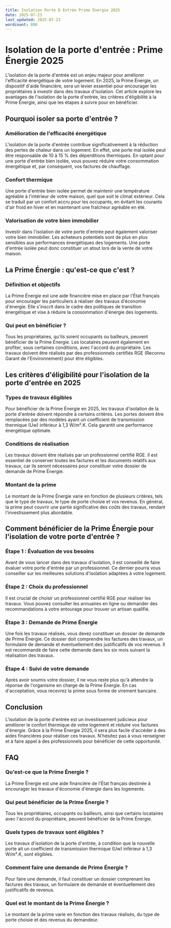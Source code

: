 ```yaml
---
title: Isolation Porte D Entrée Prime Énergie 2025
date: 2025-07-23
last_updated: 2025-07-23
wordcount: 886
---
```


# Isolation de la porte d'entrée : Prime Énergie 2025

L'isolation de la porte d'entrée est un enjeu majeur pour améliorer l'efficacité énergétique de votre logement. En 2025, la Prime Énergie, un dispositif d'aide financière, sera un levier essentiel pour encourager les propriétaires à investir dans des travaux d'isolation. Cet article explore les avantages de l'isolation de la porte d'entrée, les critères d'éligibilité à la Prime Énergie, ainsi que les étapes à suivre pour en bénéficier.

## Pourquoi isoler sa porte d'entrée ?

### Amélioration de l'efficacité énergétique

L'isolation de la porte d'entrée contribue significativement à la réduction des pertes de chaleur dans un logement. En effet, une porte mal isolée peut être responsable de 10 à 15 % des déperditions thermiques. En optant pour une porte d'entrée bien isolée, vous pouvez réduire votre consommation énergétique et, par conséquent, vos factures de chauffage.

### Confort thermique

Une porte d'entrée bien isolée permet de maintenir une température agréable à l'intérieur de votre maison, quel que soit le climat extérieur. Cela se traduit par un confort accru pour les occupants, en évitant les courants d'air froid en hiver et en maintenant une fraîcheur agréable en été.

### Valorisation de votre bien immobilier

Investir dans l'isolation de votre porte d'entrée peut également valoriser votre bien immobilier. Les acheteurs potentiels sont de plus en plus sensibles aux performances énergétiques des logements. Une porte d'entrée isolée peut donc constituer un atout lors de la vente de votre maison.

## La Prime Énergie : qu'est-ce que c'est ?

### Définition et objectifs

La Prime Énergie est une aide financière mise en place par l'État français pour encourager les particuliers à réaliser des travaux d'économie d'énergie. Elle s'inscrit dans le cadre des politiques de transition énergétique et vise à réduire la consommation d'énergie des logements.

### Qui peut en bénéficier ?

Tous les propriétaires, qu'ils soient occupants ou bailleurs, peuvent bénéficier de la Prime Énergie. Les locataires peuvent également en profiter, sous certaines conditions, avec l'accord du propriétaire. Les travaux doivent être réalisés par des professionnels certifiés RGE (Reconnu Garant de l'Environnement) pour être éligibles.

## Les critères d'éligibilité pour l'isolation de la porte d'entrée en 2025

### Types de travaux éligibles

Pour bénéficier de la Prime Énergie en 2025, les travaux d'isolation de la porte d'entrée doivent répondre à certains critères. Les portes doivent être remplacées par des modèles ayant un coefficient de transmission thermique (Uw) inférieur à 1,3 W/m².K. Cela garantit une performance énergétique optimale.

### Conditions de réalisation

Les travaux doivent être réalisés par un professionnel certifié RGE. Il est essentiel de conserver toutes les factures et les documents relatifs aux travaux, car ils seront nécessaires pour constituer votre dossier de demande de Prime Énergie.

### Montant de la prime

Le montant de la Prime Énergie varie en fonction de plusieurs critères, tels que le type de travaux, le type de porte choisie et vos revenus. En général, la prime peut couvrir une partie significative des coûts des travaux, rendant l'investissement plus abordable.

## Comment bénéficier de la Prime Énergie pour l'isolation de votre porte d'entrée ?

### Étape 1 : Évaluation de vos besoins

Avant de vous lancer dans des travaux d'isolation, il est conseillé de faire évaluer votre porte d'entrée par un professionnel. Ce dernier pourra vous conseiller sur les meilleures solutions d'isolation adaptées à votre logement.

### Étape 2 : Choix du professionnel

Il est crucial de choisir un professionnel certifié RGE pour réaliser les travaux. Vous pouvez consulter les annuaires en ligne ou demander des recommandations à votre entourage pour trouver un artisan qualifié.

### Étape 3 : Demande de Prime Énergie

Une fois les travaux réalisés, vous devez constituer un dossier de demande de Prime Énergie. Ce dossier doit comprendre les factures des travaux, un formulaire de demande et éventuellement des justificatifs de vos revenus. Il est recommandé de faire cette demande dans les six mois suivant la réalisation des travaux.

### Étape 4 : Suivi de votre demande

Après avoir soumis votre dossier, il ne vous reste plus qu'à attendre la réponse de l'organisme en charge de la Prime Énergie. En cas d'acceptation, vous recevrez la prime sous forme de virement bancaire.

## Conclusion

L'isolation de la porte d'entrée est un investissement judicieux pour améliorer le confort thermique de votre logement et réduire vos factures d'énergie. Grâce à la Prime Énergie 2025, il sera plus facile d'accéder à des aides financières pour réaliser ces travaux. N'hésitez pas à vous renseigner et à faire appel à des professionnels pour bénéficier de cette opportunité.

## FAQ

### Qu'est-ce que la Prime Énergie ?

La Prime Énergie est une aide financière de l'État français destinée à encourager les travaux d'économie d'énergie dans les logements.

### Qui peut bénéficier de la Prime Énergie ?

Tous les propriétaires, occupants ou bailleurs, ainsi que certains locataires avec l'accord du propriétaire, peuvent bénéficier de la Prime Énergie.

### Quels types de travaux sont éligibles ?

Les travaux d'isolation de la porte d'entrée, à condition que la nouvelle porte ait un coefficient de transmission thermique (Uw) inférieur à 1,3 W/m².K, sont éligibles.

### Comment faire une demande de Prime Énergie ?

Pour faire une demande, il faut constituer un dossier comprenant les factures des travaux, un formulaire de demande et éventuellement des justificatifs de revenus.

### Quel est le montant de la Prime Énergie ?

Le montant de la prime varie en fonction des travaux réalisés, du type de porte choisie et des revenus du demandeur.